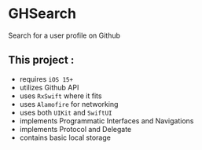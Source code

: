 # GHSearch
Search for a user profile on Github

## This project :

- requires `iOS 15+`
- utilizes Github API
- uses `RxSwift` where it fits
- uses `Alamofire` for networking
- uses both `UIKit` and `SwiftUI`
- implements Programmatic Interfaces and Navigations
- implements Protocol and Delegate
- contains basic local storage
